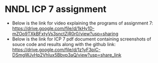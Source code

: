 # NNDL ICP 7 assignment

* Below is the link for video explaining the programs of assignment 7:
  https://drive.google.com/file/d/1kHy1D-mZOo9TXkBFxtyVs3snctZjR0r0/view?usp=sharing
* Below is the link for ICP 7 pdf document containing screenshots of souce code and results along with the github link:
  https://drive.google.com/file/d/1z1yF3piC-DSmgWJvHp2VhIux5Bbvp3aQ/view?usp=share_link
